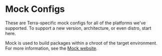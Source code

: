 # Mock Configs

These are Terra-specific mock configs for all of the platforms we've supported.
To support a new version, architecture, or even distro, start here.


Mock is used to build packages within a chroot of the target environment.
For more information, see the [Mock website](https://rpm-software-management.github.io/mock/).
